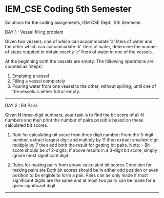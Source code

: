 # IEM_CSE Coding 5th Semester
Solutions for the coding assignments, IEM CSE Dept., 5th Semester.

DAY 1 : Vessel filling problem

Given two vessels, one of which can accommodate 'a' liters of water and the other which can accommodate 'b' liters of water, determine the number of steps required to obtain exactly 'c' liters of water in one of the vessels.

At the beginning both the vessels are empty. The following operations are counted as 'steps':

1. Emptying a vessel
2. Filling a vessel completely
3. Pouring water from one vessel to the other, without spilling, until one of the vessels is either full or empty.
___________________________________________________________________________________________________________________________________________________________________________________

DAY 2 : Bit Pairs

Given N three-digit numbers, your task is to find the bit score of all N numbers and then print the number of pairs possible based on these calculated bit scores.

1. Rule for calculating bit score from three digit number:
From the 3-digit number,
extract largest digit and multiply by 11 then
extract smallest digit multiply by 7 then
add both the result for getting bit pairs.
Note: - Bit score should be of 2-digits, if above results in a 3-digit bit score, simply ignore most significant digit.

2. Rules for making pairs from above calculated bit scores
Condition for making pairs are
Both bit scores should be in either odd position or even position to be eligible to form a pair.
Pairs can be only made if most significant digits are the same and at most two pairs can be made for a given significant digit.
___________________________________________________________________________________________________________________________________________________________________________________

